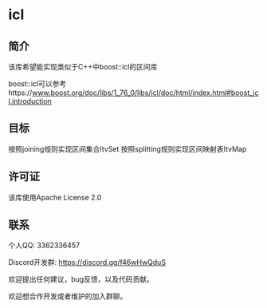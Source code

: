 # icl

## 简介

该库希望能实现类似于C++中boost::icl的区间库

boost::icl可以参考https://www.boost.org/doc/libs/1_76_0/libs/icl/doc/html/index.html#boost_icl.introduction

## 目标

按照joining规则实现区间集合ItvSet
按照splitting规则实现区间映射表ItvMap

## 许可证

该库使用Apache License 2.0

## 联系

个人QQ: 3362336457

Discord开发群: https://discord.gg/f46wHwQduS

欢迎提出任何建议，bug反馈，以及代码贡献。

欢迎想合作开发或者维护的加入群聊。





